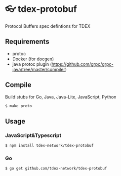 # 👓 tdex-protobuf
Protocol Buffers spec defintions for TDEX

## Requirements

* protoc
* Docker (for docgen)
* java protoc plugin (https://github.com/grpc/grpc-java/tree/master/compiler)

## Compile

Build stubs for Go, Java, Java-Lite, JavaScript, Python

```sh
$ make proto
```

## Usage

### JavaScript&Typescript

```sh
$ npm install tdex-network/tdex-protobuf
```

### Go

```sh
$ go get github.com/tdex-network/tdex-protobuf
```

